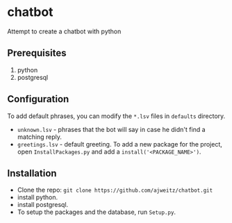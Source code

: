 # chatbot
Attempt to create a chatbot with python

## Prerequisites
1.  python
2.  postgresql

## Configuration
To add default phrases, you can modify the `*.lsv` files in `defaults` directory.
- `unknown.lsv` - phrases that the bot will say in case he didn't find a matching reply.
- `greetings.lsv` - default greeting.
To add a new package for the project, open `InstallPackages.py` and add a `install('<PACKAGE_NAME>')`.

## Installation
- Clone the repo:
	`git clone https://github.com/ajweitz/chatbot.git`
- install python.
- install postgresql.
- To setup the packages and the database, run `Setup.py`.